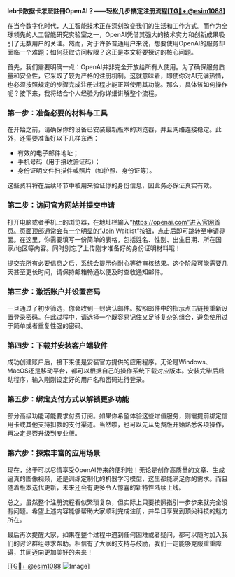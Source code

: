 **leb卡数据卡怎麽註冊OpenAI？——轻松几步搞定注册流程[[TG💪+ @esim1088](https://t.me/s/esim1088)]**

在当今数字化时代，人工智能技术正在深刻改变我们的生活和工作方式。而作为全球领先的人工智能研究实验室之一，OpenAI凭借其强大的技术实力和创新成果吸引了无数用户的关注。然而，对于许多普通用户来说，想要使用OpenAI的服务却面临一个难题：如何获取访问权限？这正是本文将要探讨的核心问题。

首先，我们需要明确一点：OpenAI并非完全开放给所有人使用。为了确保服务质量和安全性，它采取了较为严格的注册机制。这就意味着，即使你对AI充满热情，也必须按照规定的步骤完成注册过程才能正常使用其功能。那么，具体该如何操作呢？接下来，我将结合个人经验为你详细讲解整个流程。

### 第一步：准备必要的材料与工具

在开始之前，请确保你的设备已安装最新版本的浏览器，并且网络连接稳定。此外，还需要准备好以下几样东西：
- 有效的电子邮件地址；
- 手机号码（用于接收验证码）；
- 身份证明文件扫描件或照片（如护照、身份证等）。

这些资料将在后续环节中被用来验证你的身份信息，因此务必保证真实有效。

### 第二步：访问官方网站并提交申请

打开电脑或者手机上的浏览器，在地址栏输入“https://openai.com”进入官网首页。页面顶部通常会有一个明显的“Join Waitlist”按钮，点击后即可跳转至申请界面。在这里，你需要填写一份简单的表格，包括姓名、性别、出生日期、所在国家/地区等内容。同时别忘了上传刚才准备好的身份证明材料哦！

提交完所有必要信息之后，系统会提示你耐心等待审核结果。这个阶段可能需要几天甚至更长时间，请保持邮箱畅通以便及时查收通知邮件。

### 第三步：激活账户并设置密码

一旦通过了初步筛选，你会收到一封确认邮件。按照邮件中的指示点击链接重新设置登录密码。在此过程中，请选择一个既容易记住又足够复杂的组合，避免使用过于简单或者重复性强的密码。

### 第四步：下载并安装客户端软件

成功创建账户后，接下来便是安装官方提供的应用程序。无论是Windows、MacOS还是移动平台，都可以根据自己的操作系统下载对应版本。安装完毕后启动程序，输入刚刚设定好的用户名和密码进行登录。

### 第五步：绑定支付方式以解锁更多功能

部分高级功能可能要求付费订阅。如果你希望体验这些增值服务，则需提前绑定信用卡或其他支持扣款的支付渠道。当然啦，也可以先从免费版开始熟悉各项操作，再决定是否升级到专业版。

### 第六步：探索丰富的应用场景

现在，终于可以尽情享受OpenAI带来的便利啦！无论是创作高质量的文章、生成逼真的图像视频，还是训练定制化的机器学习模型，这里都能满足你的需求。而且随着版本迭代更新，未来还会有更多令人惊喜的新特性陆续上线。

总之，虽然整个注册流程看似繁琐复杂，但实际上只要按照指引一步步来就完全没有问题。希望上述内容能够帮助大家顺利完成注册，并早日享受到顶尖科技的魅力所在。

最后再次提醒大家，如果在整个过程中遇到任何困难或者疑问，都可以随时加入我们的讨论群组寻求帮助。相信有了大家的支持与鼓励，我们一定能够克服重重障碍，共同迈向更加美好的未来！

[[TG💪+ @esim1088](https://t.me/s/esim1088) ![Image](https://i.postimg.cc/4NQfJmqS/Snipaste-2025-05-13-00-14-12.png)]